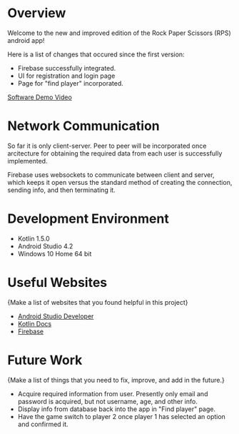 # Overview

Welcome to the new and improved edition of the Rock Paper Scissors (RPS) android app! 

Here is a list of changes that occured since the first version:
* Firebase successfully integrated. 
* UI for registration and login page
* Page for "find player" incorporated.


[Software Demo Video](https://youtu.be/KrzE9aadNPs)

# Network Communication

So far it is only client-server. Peer to peer will be incorporated once arcitecture for obtaining the required data from each user is successfully implemented.

Firebase uses websockets to communicate between client and server, which keeps it open versus the standard method of creating the connection, sending info, and then terminating it.

# Development Environment

* Kotlin 1.5.0 
* Android Studio 4.2 
* Windows 10 Home 64 bit

# Useful Websites

{Make a list of websites that you found helpful in this project}
* [Android Studio Developer](https://developer.android.com/)
* [Kotlin Docs](https://kotlinlang.org/docs/home.html)
* [Firebase](https://firebase.google.com/)


# Future Work

{Make a list of things that you need to fix, improve, and add in the future.}
* Acquire required information from user. Presently only email and password is acquired, but not username, age, and other info.
* Display info from database back into the app in "Find player" page.
* Have the game switch to player 2 once player 1 has selected an option and confirmed it.
